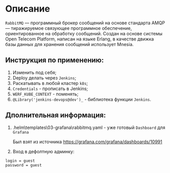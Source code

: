 # Описание

`RabbitMQ` — программный брокер сообщений на основе стандарта AMQP — тиражируемое связующее программное обеспечение, ориентированное на обработку сообщений. Создан на основе системы Open Telecom Platform, написан на языке Erlang, в качестве движка базы данных для хранения сообщений использует Mnesia.

## Инструкция по применению: 

1. Изменить под себя;
2. Deploy делать через `Jenkins`;
3. Раскатывать в любой кластер `k8s`;
4. `Credentials` - прописать в Jenkins;
5. `WERF_KUBE_CONTEXT` - поменять;
6. `@Library('jenkins-devops@dev')_` - библиотека функции `Jenkins`.

## Дполнительная информация: 

1. .helm\templates\03-grafana\rabbitmq.yaml - уже готовый `Dashboard` для `Grafana`

    Был взят из источника https://grafana.com/grafana/dashboards/10991

2. Вход в дефолтную админку:
```
login = guest  
password = guest 
```